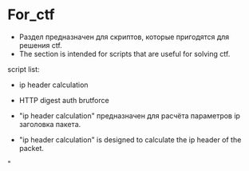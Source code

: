 # For_ctf
- Раздел предназначен для скриптов, которые пригодятся для решения ctf.
- The section is intended for scripts that are useful for solving ctf.

 script list:
 - ip header calculation
 - HTTP digest auth brutforce
 
- "ip header calculation" предназначен для расчёта параметров ip заголовка пакета.
- "ip header calculation" is designed to calculate the ip header of the packet.

"
